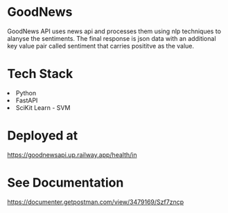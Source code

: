 # GoodNews

GoodNews API uses news api and processes them using nlp techniques to alanyse the sentiments. The final response is json data with an additional key value pair called sentiment that carries posititve as the value. 

# Tech Stack
<ui>
  <li> Python </li>
  <li> FastAPI </li>
  <li> SciKit Learn - SVM</li>
 </ui>
 
 # Deployed at
 https://goodnewsapi.up.railway.app/health/in <br>
 
 # See Documentation
 https://documenter.getpostman.com/view/3479169/Szf7zncp
